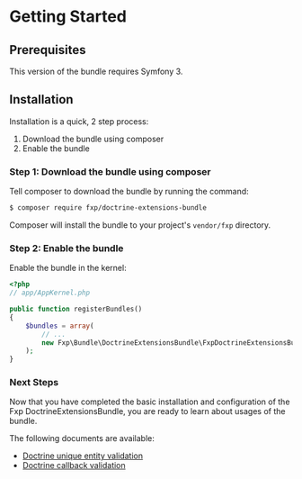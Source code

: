 Getting Started
===============

## Prerequisites

This version of the bundle requires Symfony 3.

## Installation

Installation is a quick, 2 step process:

1. Download the bundle using composer
2. Enable the bundle

### Step 1: Download the bundle using composer

Tell composer to download the bundle by running the command:

``` bash
$ composer require fxp/doctrine-extensions-bundle
```

Composer will install the bundle to your project's `vendor/fxp` directory.

### Step 2: Enable the bundle

Enable the bundle in the kernel:

``` php
<?php
// app/AppKernel.php

public function registerBundles()
{
    $bundles = array(
        // ...
        new Fxp\Bundle\DoctrineExtensionsBundle\FxpDoctrineExtensionsBundle(),
    );
}
```

### Next Steps

Now that you have completed the basic installation and configuration of the
Fxp DoctrineExtensionsBundle, you are ready to learn about usages of the bundle.

The following documents are available:

- [Doctrine unique entity validation](doctrine_unique_entity.md)
- [Doctrine callback validation](doctrine_callback_validation.md)

